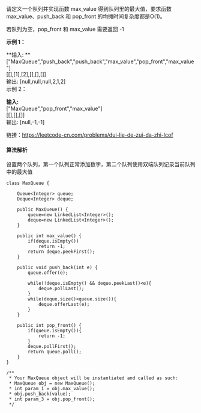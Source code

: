 请定义一个队列并实现函数 max_value 得到队列里的最大值，要求函数max_value、push_back 和 pop_front 的均摊时间复杂度都是O(1)。<br>

若队列为空，pop_front 和 max_value 需要返回 -1<br>

**示例 1：**

**输入: **<br>
["MaxQueue","push_back","push_back","max_value","pop_front","max_value"]<br>
[[],[1],[2],[],[],[]]<br>
输出: [null,null,null,2,1,2]<br>
示例 2：<br>

**输入:** <br>
["MaxQueue","pop_front","max_value"]<br>
[[],[],[]]<br>
输出: [null,-1,-1]<br>

链接：https://leetcode-cn.com/problems/dui-lie-de-zui-da-zhi-lcof<br>

#### 算法解析
设置两个队列，第一个队列正常添加数字，第二个队列使用双端队列记录当前队列中的最大值

```
class MaxQueue {

    Queue<Integer> queue;
    Deque<Integer> deque;

    public MaxQueue() {
        queue=new LinkedList<Integer>();
        deque=new LinkedList<Integer>();
    }
    
    public int max_value() {
        if(deque.isEmpty())
            return -1;
        return deque.peekFirst();
    }
    
    public void push_back(int e) {
        queue.offer(e);

        while(!deque.isEmpty() && deque.peekLast()<e){
            deque.pollLast();
        }
        while(deque.size()<queue.size()){
            deque.offerLast(e);
        }
    }
    
    public int pop_front() {
        if(queue.isEmpty()){
            return -1;
        }
        deque.pollFirst();
        return queue.poll();
    }
}

/**
 * Your MaxQueue object will be instantiated and called as such:
 * MaxQueue obj = new MaxQueue();
 * int param_1 = obj.max_value();
 * obj.push_back(value);
 * int param_3 = obj.pop_front();
 */
```
